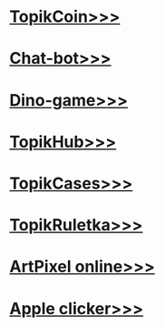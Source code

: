 # [TopikCoin>>>](https://eeeerrrrf3.github.io/cliker/eeeerrrrf3.github.io-main/cdc.html)

# [Chat-bot>>>](https://eeeerrrrf3.github.io/ChatGPT/ChatGPT.v.1.1.4.html)

# [Dino-game>>>](https://eeeerrrrf3.github.io/Dinogame/game.html)

# [TopikHub>>>](https://eeeerrrrf3.github.io/TopikHub/top-100-games.html)

# [TopikCases>>>](https://eeeerrrrf3.github.io/case/cases.html)

# [TopikRuletka>>>](https://eeeerrrrf3.github.io/ruletka/ruletka.html)

# [ArtPixel online>>>](https://eeeerrrrf3.github.io/artpixel/index.html)

# [Apple clicker>>>](https://eeeerrrrf3.github.io/Appleclicker/test.html)
